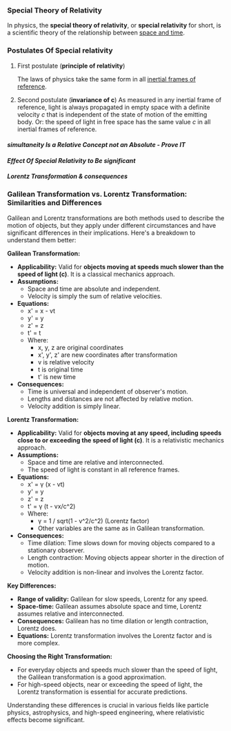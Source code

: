 ### Special Theory of Relativity
 In physics, the **special theory of relativity**, or **special relativity** for short, is a scientific theory of the relationship between [space and time](https://en.wikipedia.org/wiki/Spacetime "Spacetime").

### **Postulates Of Special relativity**

 1. First postulate (**principle of relativity**)

    The laws of physics take the same form in all [inertial frames of reference](https://en.wikipedia.org/wiki/Inertial_frames_of_reference "Inertial frames of reference").

 2. Second postulate (**invariance of c**)
     As measured in any inertial frame of reference, light is always propagated in empty space with a definite velocity _c_ that is independent of the state of motion of the emitting body. Or: the speed of light in free space has the same value _c_ in all inertial frames of reference.

#### *simultaneity Is a Relative Concept not an Absolute - Prove IT*






#### *Effect Of Special Relativity to Be significant*





#### *Lorentz Transformation & consequences*





### Galilean Transformation vs. Lorentz Transformation: Similarities and Differences

Galilean and Lorentz transformations are both methods used to describe the motion of objects, but they apply under different circumstances and have significant differences in their implications. Here's a breakdown to understand them better:

**Galilean Transformation:**

* **Applicability:** Valid for **objects moving at speeds much slower than the speed of light (c)**. It is a classical mechanics approach.
* **Assumptions:**
    * Space and time are absolute and independent.
    * Velocity is simply the sum of relative velocities.
* **Equations:**
    * x' = x - vt
    * y' = y
    * z' = z
    * t' = t
    * Where:
        * x, y, z are original coordinates
        * x', y', z' are new coordinates after transformation
        * v is relative velocity
        * t is original time
        * t' is new time
* **Consequences:**
    * Time is universal and independent of observer's motion.
    * Lengths and distances are not affected by relative motion.
    * Velocity addition is simply linear.

**Lorentz Transformation:**

* **Applicability:** Valid for **objects moving at any speed, including speeds close to or exceeding the speed of light (c)**. It is a relativistic mechanics approach.
* **Assumptions:**
    * Space and time are relative and interconnected.
    * The speed of light is constant in all reference frames.
* **Equations:**
    * x' = γ (x - vt)
    * y' = y
    * z' = z
    * t' = γ (t - vx/c^2)
    * Where:
        * γ = 1 / sqrt(1 - v^2/c^2) (Lorentz factor)
        * Other variables are the same as in Galilean transformation.
* **Consequences:**
    * Time dilation: Time slows down for moving objects compared to a stationary observer.
    * Length contraction: Moving objects appear shorter in the direction of motion.
    * Velocity addition is non-linear and involves the Lorentz factor.

**Key Differences:**

* **Range of validity:** Galilean for slow speeds, Lorentz for any speed.
* **Space-time:** Galilean assumes absolute space and time, Lorentz assumes relative and interconnected.
* **Consequences:** Galilean has no time dilation or length contraction, Lorentz does.
* **Equations:** Lorentz transformation involves the Lorentz factor and is more complex.

**Choosing the Right Transformation:**

* For everyday objects and speeds much slower than the speed of light, the Galilean transformation is a good approximation.
* For high-speed objects, near or exceeding the speed of light, the Lorentz transformation is essential for accurate predictions.

Understanding these differences is crucial in various fields like particle physics, astrophysics, and high-speed engineering, where relativistic effects become significant.